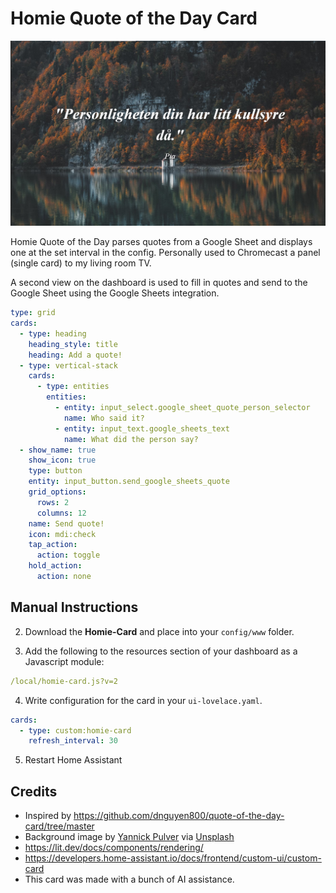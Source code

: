 # Homie Quote of the Day Card

![Homie Quote Example](images/quote.png)

Homie Quote of the Day parses quotes from a Google Sheet and displays one at the set interval in the config. Personally used to Chromecast a panel (single card) to my living room TV.

A second view on the dashboard is used to fill in quotes and send to the Google Sheet using the Google Sheets integration.

```yaml
type: grid
cards:
  - type: heading
    heading_style: title
    heading: Add a quote!
  - type: vertical-stack
    cards:
      - type: entities
        entities:
          - entity: input_select.google_sheet_quote_person_selector
            name: Who said it?
          - entity: input_text.google_sheets_text
            name: What did the person say?
  - show_name: true
    show_icon: true
    type: button
    entity: input_button.send_google_sheets_quote
    grid_options:
      rows: 2
      columns: 12
    name: Send quote!
    icon: mdi:check
    tap_action:
      action: toggle
    hold_action:
      action: none
```

## Manual Instructions

 2. Download the **Homie-Card** and place into your `config/www` folder.
 
 3. Add the following to the resources section of your dashboard as a Javascript module:

```yaml
/local/homie-card.js?v=2
```
4. Write configuration for the card in your `ui-lovelace.yaml`.

```yaml
cards:
  - type: custom:homie-card
    refresh_interval: 30 
```

5. Restart Home Assistant


## Credits
 - Inspired by https://github.com/dnguyen800/quote-of-the-day-card/tree/master
 - Background image by [Yannick Pulver](https://yannickpulver.com/) via [Unsplash](https://unsplash.com/@yanu)
 - https://lit.dev/docs/components/rendering/
 - https://developers.home-assistant.io/docs/frontend/custom-ui/custom-card
 - This card was made with a bunch of AI assistance.
 

